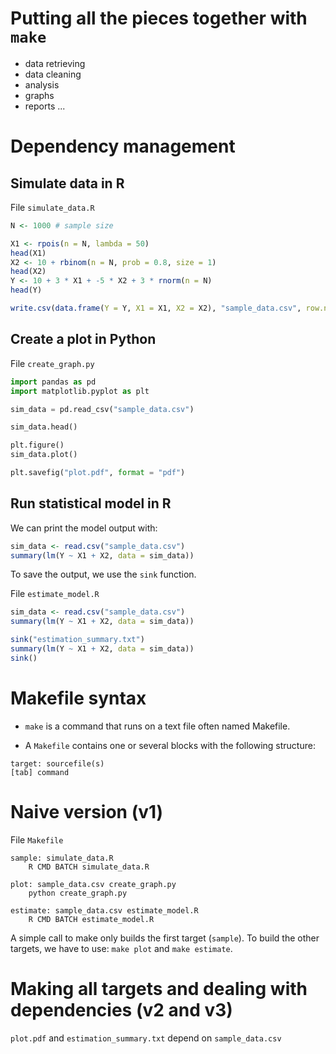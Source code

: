 # Putting all the pieces together with `make`

- data retrieving
- data cleaning
- analysis
- graphs
- reports
...

# Dependency management

## Simulate data in R

File `simulate_data.R`

```r
N <- 1000 # sample size

X1 <- rpois(n = N, lambda = 50)
head(X1)
X2 <- 10 + rbinom(n = N, prob = 0.8, size = 1)
head(X2)
Y <- 10 + 3 * X1 + -5 * X2 + 3 * rnorm(n = N)
head(Y)

write.csv(data.frame(Y = Y, X1 = X1, X2 = X2), "sample_data.csv", row.names = FALSE)
```

## Create a plot in Python

File `create_graph.py`

```python
import pandas as pd
import matplotlib.pyplot as plt

sim_data = pd.read_csv("sample_data.csv")

sim_data.head()

plt.figure()
sim_data.plot()

plt.savefig("plot.pdf", format = "pdf")
```

## Run statistical model in R

We can print the model output with:

```r
sim_data <- read.csv("sample_data.csv")
summary(lm(Y ~ X1 + X2, data = sim_data))
```

To save the output, we use the `sink` function.

File `estimate_model.R`

```r
sim_data <- read.csv("sample_data.csv")
summary(lm(Y ~ X1 + X2, data = sim_data))

sink("estimation_summary.txt")
summary(lm(Y ~ X1 + X2, data = sim_data))
sink()
```

# Makefile syntax

- `make` is a command that runs on a text file often named Makefile.

- A `Makefile` contains one or several blocks with the following structure:

```
target: sourcefile(s)
[tab] command
```

# Naive version (v1)

File `Makefile`

```
sample: simulate_data.R
	R CMD BATCH simulate_data.R

plot: sample_data.csv create_graph.py
	python create_graph.py

estimate: sample_data.csv estimate_model.R
	R CMD BATCH estimate_model.R
```

A simple call to make only builds the first target (`sample`). To build the other targets, we have to use: `make plot` and `make estimate`.

# Making all targets and dealing with dependencies (v2 and v3)

 `plot.pdf` and `estimation_summary.txt` depend on `sample_data.csv`
 

